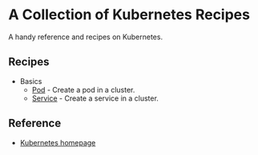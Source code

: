 # A Collection of Kubernetes Recipes

A handy reference and recipes on Kubernetes.

## Recipes

* Basics
  * [Pod](pod) - Create a pod in a cluster. 
  * [Service](service) - Create a service in a cluster.

## Reference

* [Kubernetes homepage](https://kubernetes.io/)
